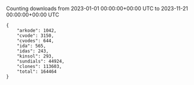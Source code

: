 
Counting downloads from 2023-01-01 00:00:00+00:00 UTC to 2023-11-21 00:00:00+00:00 UTC

```
{
    "arkode": 1042,
    "cvode": 3150,
    "cvodes": 644,
    "ida": 565,
    "idas": 243,
    "kinsol": 293,
    "sundials": 44924,
    "clones": 113603,
    "total": 164464
}
```
